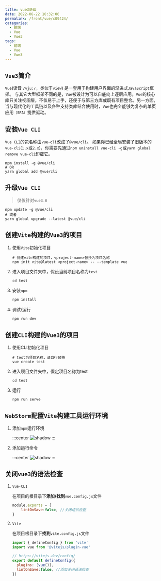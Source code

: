 ```yaml
---
title: vue3基础
date: 2022-06-22 10:32:06
permalink: /front/vue/c09424/
categories:
  - 前端
  - Vue
  - Vue3
tags:
  - 前端
  - Vue
  - Vue3
---
```


## `Vue3`简介

`Vue`(读音 `/vjuː/`，类似于`view`) 是一套用于构建用户界面的渐进式`JavaScript`框架。 与其它大型框架不同的是，`Vue`被设计为可以自底向上逐层应用。`Vue`的核心库只关注视图层，不仅易于上手，还便于与第三方库或既有项目整合。另一方面，当与现代化的工具链以及各种支持类库结合使用时，`Vue`也完全能够为复杂的单页应用`（SPA）`提供驱动。

<!-- more -->

## 安装`Vue CLI`

`Vue CLI`的包名称由`vue-cli`改成了`@vue/cli`。 如果你已经全局安装了旧版本的`vue-cli`(`1.x`或`2.x`)，你需要先通过`npm uninstall vue-cli -g`或`yarn global remove vue-cli`卸载它。

```shell
npm install -g @vue/cli
# OR
yarn global add @vue/cli
```

## 升级`Vue CLI` 

> 仅仅针对`vue3.0`


```shell
npm update -g @vue/cli
# 或者
yarn global upgrade --latest @vue/cli
```

## 创建`Vite`构建的`Vue3`的项目

1. 使用`Vite`初始化项目
    ``` shell
    # 创建vite构建的项目，<project-name>替换为项目名称
    npm init vite@latest <project-name> -- --template vue
    ```

2. 进入项目文件夹中，假设当前项目名称为`test`

    ```shell
    cd test
    ```

3. 安装`npm`

    ```bash
    npm install
    ```

4. 调试/运行

    ```bash
    npm run dev
    ```

## 创建`CLI`构建的`Vue3`的项目

1. 使用CLI初始化项目

   ```shell
   # test为项目名称，请自行替换
   vue create test
   ```

2. 进入项目文件夹中，假定项目名称为test

   ```shell
   cd test
   ```

3. 运行

   ```shell
   npm run serve
   ```




## `WebStorm`配置`Vite`构建工具运行环境

1. 添加`npm`运行环境

    :::center
    ![shadow](https://symbol-node.oss-cn-shanghai.aliyuncs.com/%E5%BC%80%E5%8F%91%E8%AF%AD%E8%A8%80/Vue/Snipaste_2022-01-16_19-57-56.png)
    :::
   
2. 添加运行命令

    :::center
    ![shadow](https://symbol-node.oss-cn-shanghai.aliyuncs.com/%E5%BC%80%E5%8F%91%E8%AF%AD%E8%A8%80/Vue/Snipaste_2022-01-16_20-00-38.png)
    :::

## 关闭`vue3`的语法检查

1. `Vue-CLI`

   在项目的根目录下**添加/找到**`vue.config.js`文件

   ```js
   module.exports = {
       lintOnSave:false, //关闭语法检查
   }
   ```

   

2. `Vite`

   在项目根目录下**找到**`vite.config.js`文件

   ```js
   import { defineConfig } from 'vite'
   import vue from '@vitejs/plugin-vue'
   
   // https://vitejs.dev/config/
   export default defineConfig({
     plugins: [vue()],
     lintOnSave:false, //添加关闭语法检查
   })
   ```